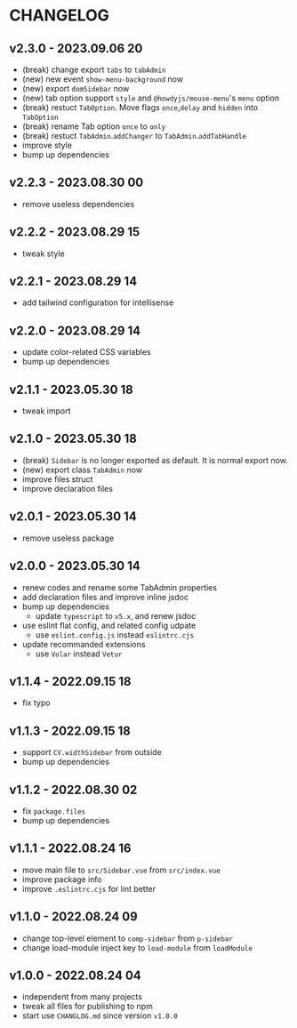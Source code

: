 # CHANGELOG

## v2.3.0 - 2023.09.06 20
* (break) change export `tabs` to `tabAdmin`
* (new) new event `show-menu-background` now
* (new) export `domSidebar` now
* (new) tab option support `style` and `@howdyjs/mouse-menu`'s `menu` option
* (break) restuct `TabOption`. Move flags `once`,`delay` and `hidden` into `TabOption`
* (break) rename Tab option `once` to `only`
* (break) restuct `TabAdmin`.`addChanger` to `TabAdmin`.`addTabHandle`
* improve style
* bump up dependencies


## v2.2.3 - 2023.08.30 00
* remove useless dependencies


## v2.2.2 - 2023.08.29 15
* tweak style


## v2.2.1 - 2023.08.29 14
* add tailwind configuration for intellisense


## v2.2.0 - 2023.08.29 14
* update color-related CSS variables
* bump up dependencies


## v2.1.1 - 2023.05.30 18
* tweak import


## v2.1.0 - 2023.05.30 18
* (break) `Sidebar` is no longer exported as default. It is normal export now.
* (new) export class `TabAdmin` now
* improve files struct
* improve declaration files


## v2.0.1 - 2023.05.30 14
* remove useless package


## v2.0.0 - 2023.05.30 14
* renew codes and rename some TabAdmin properties
* add declaration files and improve inline jsdoc
* bump up dependencies
	* update `typescript` to `v5.x`, and renew jsdoc
* use eslint flat config, and related config udpate
	* use `eslint.config.js` instead `eslintrc.cjs`
* update recommanded extensions
	* use `Volar` instead `Vetur`


## v1.1.4 - 2022.09.15 18
* fix typo


## v1.1.3 - 2022.09.15 18
* support `CV.widthSidebar` from outside
* bump up dependencies


## v1.1.2 - 2022.08.30 02
* fix `package.files`
* bump up dependencies


## v1.1.1 - 2022.08.24 16
* move main file to `src/Sidebar.vue` from `src/index.vue`
* improve package info
* improve `.eslintrc.cjs` for lint better


## v1.1.0 - 2022.08.24 09
* change top-level element to `comp-sidebar` from `p-sidebar`
* change load-module inject key to `load-module` from `loadModule`


## v1.0.0 - 2022.08.24 04
* independent from many projects
* tweak all files for publishing to npm
* start use `CHANGLOG.md` since version `v1.0.0`
